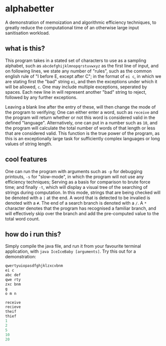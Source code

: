 # alphabetter
A demonstration of memoization and algorithmic efficiency techniques, to greatly reduce the computational time of an otherwise large input sanitisation workload.

## what is this?
This program takes in a stated set of characters to use as a sampling alphabet, such as ```abcdefghijklmnopqrstuvwxyz``` as the first line of input, and on following lines, we state any number of "rules", such as the common english rule of "I before E, except after C"; in the format of ```ei c```, in which we are stating first the "bad" string ```ei```, and then the exceptions under which it will be allowed, ```c```. One may include multiple exceptions, seperated by spaces. Each new line in will represent another "bad" string to reject, followed by any further exceptions.

Leaving a blank line after the entry of these, will then change the mode of the program to verifying; One can either enter a word, such as ```receive``` and the program will return whether or not this word is considered valid in the defined "language". Alternatively, one can put in a number such as ```10```, and the program will calculate the total number of words of that length or less that are considered valid. This function is the true power of the program, as this is an exceptionally large task for sufficiently complex languages or long values of string length.

## cool features
One can run the program with arguments such as ```-p``` for debugging printouts, ```-s``` for "slow-mode", in which the program will not use any efficiency techniques; Serving as a basis for comparison to brute force time; and finally ```-t```, which will display a visual tree of the searching of strings during computation. In this mode, strings that are being checked will be denoted with a ```|``` at the end. A word that is detected to be invalied is denoted with a ```#```. The end of a search branch is denoted with a ```/```. A ```*``` character denotes that the program has recognised a familiar branch, and will effectively skip over the branch and add the pre-computed value to the total word count.

## how do i run this?
Simply compile the java file, and run it from your favourite terminal application, with ```java IceIceBaby [arguments]```.
Try this out for a demonstration:
```java IceIceBaby -t
qwertyuiopasdfghjklzxcvbnm
ei c
abc def
qwe rty
zxc bnm
g
o m n

receive
recieve
theif
thief
1
2
5
10
20
```
